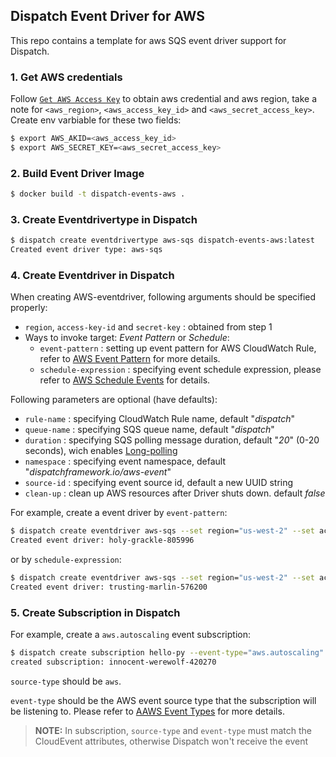 ## Dispatch Event Driver for AWS
This repo contains a template for aws SQS event driver support for Dispatch.

### 1. Get AWS credentials
Follow [`Get AWS Access Key`](https://docs.aws.amazon.com/sdk-for-go/v1/developer-guide/setting-up.html) to obtain aws credential and aws region, take a note for `<aws_region>`, `<aws_access_key_id>` and `<aws_secret_access_key>`. Create env varbiable for these two fields:
```bash
$ export AWS_AKID=<aws_access_key_id>
$ export AWS_SECRET_KEY=<aws_secret_access_key>
```

### 2. Build Event Driver Image
```bash
$ docker build -t dispatch-events-aws .
```

### 3. Create Eventdrivertype in Dispatch
```bash
$ dispatch create eventdrivertype aws-sqs dispatch-events-aws:latest
Created event driver type: aws-sqs
```

### 4. Create Eventdriver in Dispatch
When creating AWS-eventdriver, following arguments should be specified properly:
* `region`, `access-key-id` and `secret-key` : obtained from step 1
* Ways to invoke target: *Event Pattern* or *Schedule*:
  * `event-pattern` : setting up event pattern for AWS CloudWatch Rule, refer to [AWS Event Pattern](https://docs.aws.amazon.com/AmazonCloudWatch/latest/events/CloudWatchEventsandEventPatterns.html) for more details.
  * `schedule-expression` : specifying event schedule expression, please refer to [AWS Schedule Events](https://docs.aws.amazon.com/AmazonCloudWatch/latest/events/ScheduledEvents.html) for details.

Following parameters are optional (have defaults):
* `rule-name` : specifying CloudWatch Rule name, default "*dispatch*"
* `queue-name` : specifying SQS queue name, default "*dispatch*"
* `duration` : specifying SQS polling message duration, default "*20*" (0-20 seconds), wich enables [Long-polling](https://docs.aws.amazon.com/AWSSimpleQueueService/latest/SQSDeveloperGuide/sqs-long-polling.html)
* `namespace` : specifying event namespace, default "*dispatchframework.io/aws-event*"
* `source-id` : specifying event source id, default a new UUID string
* `clean-up` : clean up AWS resources after Driver shuts down. default *false*


For example, create a event driver by `event-pattern`:
```bash
$ dispatch create eventdriver aws-sqs --set region="us-west-2" --set access-key-id=${AWS_AKID} --set secret-key=${AWS_SECRET_KEY} --set clean-up="true" --set event-pattern="{\"source\":[\"aws.autoscaling\"]}"
Created event driver: holy-grackle-805996
```

or by `schedule-expression`:
```bash
$ dispatch create eventdriver aws-sqs --set region="us-west-2" --set access-key-id=${AWS_AKID} --set secret-key=${AWS_SECRET_KEY} --set clean-up="true" --set schedule-expression="rate(1 minute)"
Created event driver: trusting-marlin-576200
```


### 5. Create Subscription in Dispatch
For example, create a `aws.autoscaling` event subscription:
```bash
$ dispatch create subscription hello-py --event-type="aws.autoscaling" --source-type="aws"
created subscription: innocent-werewolf-420270
```

`source-type` should be `aws`.

`event-type` should be the AWS event source type that the subscription will be listening to. Please refer to [AAWS Event Types](https://docs.aws.amazon.com/AmazonCloudWatch/latest/events/EventTypes.html) for more details.

> **NOTE:** In subscription, `source-type` and `event-type` must match the CloudEvent attributes, otherwise Dispatch won't receive the event

